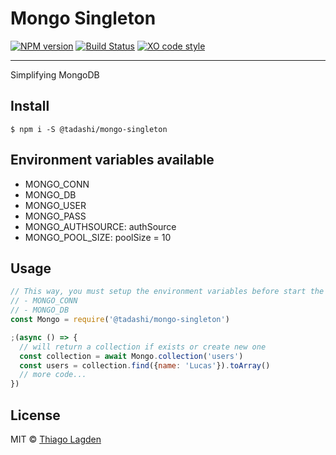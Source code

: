 # Mongo Singleton

[![NPM version][npm-img]][npm]
[![Build Status][ci-img]][ci]
[![XO code style][xo-img]][xo]


[npm-img]:         https://img.shields.io/npm/v/@tadashi/mongo-singleton.svg
[npm]:             https://www.npmjs.com/package/@tadashi/mongo-singleton
[ci-img]:          https://travis-ci.org/lagden/mongo-singleton.svg
[ci]:              https://travis-ci.org/lagden/mongo-singleton
[xo-img]:          https://img.shields.io/badge/code_style-XO-5ed9c7.svg
[xo]:              https://github.com/sindresorhus/xo

-----

Simplifying MongoDB

## Install

```
$ npm i -S @tadashi/mongo-singleton
```


## Environment variables available

- MONGO_CONN
- MONGO_DB
- MONGO_USER
- MONGO_PASS
- MONGO_AUTHSOURCE: authSource
- MONGO_POOL_SIZE: poolSize = 10


## Usage

```js
// This way, you must setup the environment variables before start the app
// - MONGO_CONN
// - MONGO_DB
const Mongo = require('@tadashi/mongo-singleton')

;(async () => {
  // will return a collection if exists or create new one
  const collection = await Mongo.collection('users')
  const users = collection.find({name: 'Lucas'}).toArray()
  // more code...
})

```


## License

MIT © [Thiago Lagden](https://github.com/lagden)
